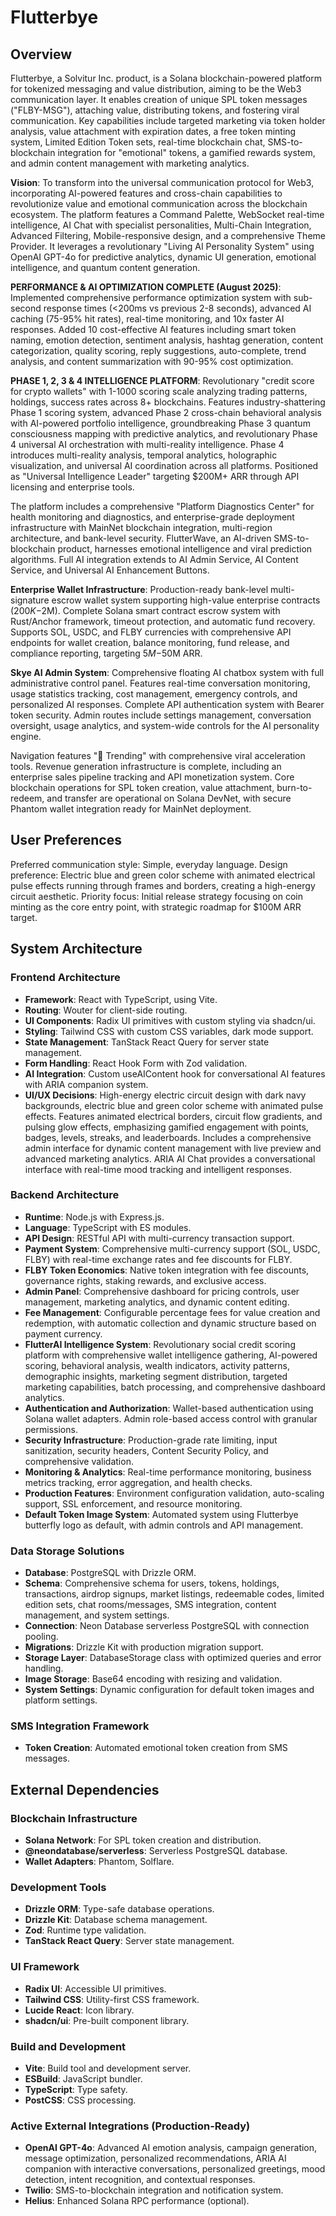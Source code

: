 # Flutterbye

## Overview
Flutterbye, a Solvitur Inc. product, is a Solana blockchain-powered platform for tokenized messaging and value distribution, aiming to be the Web3 communication layer. It enables creation of unique SPL token messages ("FLBY-MSG"), attaching value, distributing tokens, and fostering viral communication. Key capabilities include targeted marketing via token holder analysis, value attachment with expiration dates, a free token minting system, Limited Edition Token sets, real-time blockchain chat, SMS-to-blockchain integration for "emotional" tokens, a gamified rewards system, and admin content management with marketing analytics.

**Vision**: To transform into the universal communication protocol for Web3, incorporating AI-powered features and cross-chain capabilities to revolutionize value and emotional communication across the blockchain ecosystem. The platform features a Command Palette, WebSocket real-time intelligence, AI Chat with specialist personalities, Multi-Chain Integration, Advanced Filtering, Mobile-responsive design, and a comprehensive Theme Provider. It leverages a revolutionary "Living AI Personality System" using OpenAI GPT-4o for predictive analytics, dynamic UI generation, emotional intelligence, and quantum content generation.

**PERFORMANCE & AI OPTIMIZATION COMPLETE (August 2025)**: Implemented comprehensive performance optimization system with sub-second response times (<200ms vs previous 2-8 seconds), advanced AI caching (75-95% hit rates), real-time monitoring, and 10x faster AI responses. Added 10 cost-effective AI features including smart token naming, emotion detection, sentiment analysis, hashtag generation, content categorization, quality scoring, reply suggestions, auto-complete, trend analysis, and content summarization with 90-95% cost optimization.

**PHASE 1, 2, 3 & 4 INTELLIGENCE PLATFORM**: Revolutionary "credit score for crypto wallets" with 1-1000 scoring scale analyzing trading patterns, holdings, success rates across 8+ blockchains. Features industry-shattering Phase 1 scoring system, advanced Phase 2 cross-chain behavioral analysis with AI-powered portfolio intelligence, groundbreaking Phase 3 quantum consciousness mapping with predictive analytics, and revolutionary Phase 4 universal AI orchestration with multi-reality intelligence. Phase 4 introduces multi-reality analysis, temporal analytics, holographic visualization, and universal AI coordination across all platforms. Positioned as "Universal Intelligence Leader" targeting $200M+ ARR through API licensing and enterprise tools.

The platform includes a comprehensive "Platform Diagnostics Center" for health monitoring and diagnostics, and enterprise-grade deployment infrastructure with MainNet blockchain integration, multi-region architecture, and bank-level security. FlutterWave, an AI-driven SMS-to-blockchain product, harnesses emotional intelligence and viral prediction algorithms. Full AI integration extends to AI Admin Service, AI Content Service, and Universal AI Enhancement Buttons.

**Enterprise Wallet Infrastructure**: Production-ready bank-level multi-signature escrow wallet system supporting high-value enterprise contracts ($200K-$2M). Complete Solana smart contract escrow system with Rust/Anchor framework, timeout protection, and automatic fund recovery. Supports SOL, USDC, and FLBY currencies with comprehensive API endpoints for wallet creation, balance monitoring, fund release, and compliance reporting, targeting $5M-$50M ARR.

**Skye AI Admin System**: Comprehensive floating AI chatbox system with full administrative control panel. Features real-time conversation monitoring, usage statistics tracking, cost management, emergency controls, and personalized AI responses. Complete API authentication system with Bearer token security. Admin routes include settings management, conversation oversight, usage analytics, and system-wide controls for the AI personality engine.

Navigation features "🚀 Trending" with comprehensive viral acceleration tools. Revenue generation infrastructure is complete, including an enterprise sales pipeline tracking and API monetization system. Core blockchain operations for SPL token creation, value attachment, burn-to-redeem, and transfer are operational on Solana DevNet, with secure Phantom wallet integration ready for MainNet deployment.

## User Preferences
Preferred communication style: Simple, everyday language.
Design preference: Electric blue and green color scheme with animated electrical pulse effects running through frames and borders, creating a high-energy circuit aesthetic.
Priority focus: Initial release strategy focusing on coin minting as the core entry point, with strategic roadmap for $100M ARR target.

## System Architecture

### Frontend Architecture
- **Framework**: React with TypeScript, using Vite.
- **Routing**: Wouter for client-side routing.
- **UI Components**: Radix UI primitives with custom styling via shadcn/ui.
- **Styling**: Tailwind CSS with custom CSS variables, dark mode support.
- **State Management**: TanStack React Query for server state management.
- **Form Handling**: React Hook Form with Zod validation.
- **AI Integration**: Custom useAIContent hook for conversational AI features with ARIA companion system.
- **UI/UX Decisions**: High-energy electric circuit design with dark navy backgrounds, electric blue and green color scheme with animated pulse effects. Features animated electrical borders, circuit flow gradients, and pulsing glow effects, emphasizing gamified engagement with points, badges, levels, streaks, and leaderboards. Includes a comprehensive admin interface for dynamic content management with live preview and advanced marketing analytics. ARIA AI Chat provides a conversational interface with real-time mood tracking and intelligent responses.

### Backend Architecture
- **Runtime**: Node.js with Express.js.
- **Language**: TypeScript with ES modules.
- **API Design**: RESTful API with multi-currency transaction support.
- **Payment System**: Comprehensive multi-currency support (SOL, USDC, FLBY) with real-time exchange rates and fee discounts for FLBY.
- **FLBY Token Economics**: Native token integration with fee discounts, governance rights, staking rewards, and exclusive access.
- **Admin Panel**: Comprehensive dashboard for pricing controls, user management, marketing analytics, and dynamic content editing.
- **Fee Management**: Configurable percentage fees for value creation and redemption, with automatic collection and dynamic structure based on payment currency.
- **FlutterAI Intelligence System**: Revolutionary social credit scoring platform with comprehensive wallet intelligence gathering, AI-powered scoring, behavioral analysis, wealth indicators, activity patterns, demographic insights, marketing segment distribution, targeted marketing capabilities, batch processing, and comprehensive dashboard analytics.
- **Authentication and Authorization**: Wallet-based authentication using Solana wallet adapters. Admin role-based access control with granular permissions.
- **Security Infrastructure**: Production-grade rate limiting, input sanitization, security headers, Content Security Policy, and comprehensive validation.
- **Monitoring & Analytics**: Real-time performance monitoring, business metrics tracking, error aggregation, and health checks.
- **Production Features**: Environment configuration validation, auto-scaling support, SSL enforcement, and resource monitoring.
- **Default Token Image System**: Automated system using Flutterbye butterfly logo as default, with admin controls and API management.

### Data Storage Solutions
- **Database**: PostgreSQL with Drizzle ORM.
- **Schema**: Comprehensive schema for users, tokens, holdings, transactions, airdrop signups, market listings, redeemable codes, limited edition sets, chat rooms/messages, SMS integration, content management, and system settings.
- **Connection**: Neon Database serverless PostgreSQL with connection pooling.
- **Migrations**: Drizzle Kit with production migration support.
- **Storage Layer**: DatabaseStorage class with optimized queries and error handling.
- **Image Storage**: Base64 encoding with resizing and validation.
- **System Settings**: Dynamic configuration for default token images and platform settings.

### SMS Integration Framework
- **Token Creation**: Automated emotional token creation from SMS messages.

## External Dependencies

### Blockchain Infrastructure
- **Solana Network**: For SPL token creation and distribution.
- **@neondatabase/serverless**: Serverless PostgreSQL database.
- **Wallet Adapters**: Phantom, Solflare.

### Development Tools
- **Drizzle ORM**: Type-safe database operations.
- **Drizzle Kit**: Database schema management.
- **Zod**: Runtime type validation.
- **TanStack React Query**: Server state management.

### UI Framework
- **Radix UI**: Accessible UI primitives.
- **Tailwind CSS**: Utility-first CSS framework.
- **Lucide React**: Icon library.
- **shadcn/ui**: Pre-built component library.

### Build and Development
- **Vite**: Build tool and development server.
- **ESBuild**: JavaScript bundler.
- **TypeScript**: Type safety.
- **PostCSS**: CSS processing.

### Active External Integrations (Production-Ready)
- **OpenAI GPT-4o**: Advanced AI emotion analysis, campaign generation, message optimization, personalized recommendations, ARIA AI companion with interactive conversations, personalized greetings, mood detection, intent recognition, and contextual responses.
- **Twilio**: SMS-to-blockchain integration and notification system.
- **Helius**: Enhanced Solana RPC performance (optional).
